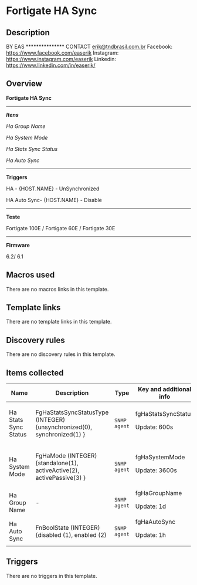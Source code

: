 # Fortigate HA Sync

## Description

BY EAS *************** CONTACT erik@tndbrasil.com.br Facebook: https://www.facebook.com/easerik Instagram: https://www.instagram.com/easerik Linkedin: https://www.linkedin.com/in/easerik/

## Overview

**Fortigate HA Sync**


*********************


***Itens***


 *Ha Group Name*


*Ha System Mode*


*Ha Stats Sync Status*


*Ha Auto Sync*


****************************


**Triggers**


HA - {HOST.NAME} - UnSynchronized


HA Auto Sync- {HOST.NAME} - Disable


****************************


**Teste**


 Fortigate 100E / Fortigate 60E / Fortigate 30E


*************************************


**Firmware**


6.2/ 6.1



## Macros used

There are no macros links in this template.

## Template links

There are no template links in this template.

## Discovery rules

There are no discovery rules in this template.

## Items collected

|Name|Description|Type|Key and additional info|
|----|-----------|----|----|
|Ha Stats Sync Status|<p>FgHaStatsSyncStatusType (INTEGER) {unsynchronized(0), synchronized(1) }</p>|`SNMP agent`|fgHaStatsSyncStatus<p>Update: 600s</p>|
|Ha System Mode|<p>FgHaMode (INTEGER) {standalone(1), activeActive(2), activePassive(3) }</p>|`SNMP agent`|fgHaSystemMode<p>Update: 3600s</p>|
|Ha Group Name|<p>-</p>|`SNMP agent`|fgHaGroupName<p>Update: 1d</p>|
|Ha Auto Sync|<p>FnBoolState (INTEGER) {disabled (1), enabled (2)</p>|`SNMP agent`|fgHaAutoSync<p>Update: 1h</p>|
## Triggers

There are no triggers in this template.


